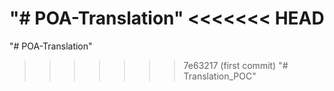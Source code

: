 "# POA-Translation" 
<<<<<<< HEAD
=======
"# POA-Translation" 
>>>>>>> 7e63217 (first commit)
"# Translation_POC" 
